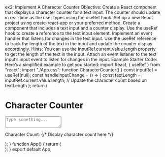 
ex2: Implement A Character Counter
Objective: Create a React component that displays a character counter for a text input. The counter should update in real-time as the user types using the useRef hook.
Set up a new React project using create-react-app or your preferred method.
Create a component that includes a text input and a counter display.
Use the useRef hook to create a reference to the text input element.
Implement an event handler that listens for changes in the text input.
Use the useRef reference to track the length of the text in the input and update the counter display accordingly.
Hints:
You can use the inputRef.current.value.length property to get the length of the text in the input.
Attach an event listener to the text input’s input event to listen for changes in the input.
Example Starter Code:
Here’s a simplified example to get you started:
import React, { useRef } from "react";
import "./App.css";
function CharacterCounter() {
  const inputRef = useRef(null);
  const handleInputChange = () => {
    const textLength = inputRef.current.value.length;
    // Update the character count based on textLength
  };
  return (
    <div>
      <h1>Character Counter</h1>
      <textarea
        ref={inputRef}
        onChange={handleInputChange}
        placeholder="Type something..."></textarea>
      <p>Character Count: {/* Display character count here */}</p>
    </div>
  );
}
function App() {
  return (
    <div className="App">
      <CharacterCounter />
    </div>
  );
}
export default App;

